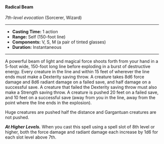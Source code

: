 #### Radical Beam
*7th-level evocation* (Sorcerer, Wizard)
___
- **Casting Time:** 1 action
- **Range:** Self (150-foot line)
- **Components:** V, S, M (a pair of tinted glasses)
- **Duration:** Instantaneous
---
A powerful beam of light and magical force shoots forth from your hand in a 5-foot wide, 150-foot long line before exploding in a burst of destructive energy. Every creature in the line and within 15 feet of wherever the line ends must make a Dexterity saving throw. A creature takes 8d6 force damage and 8d6 radiant damage on a failed save, and half damage on a successful save. A creature that failed the Dexterity saving throw must also make a Strength saving throw. A creature is pushed 20 feet on a failed save, and 10 feet on a successful save (away from you in the line, away from the point where the line ends in the explosion).

Huge creatures are pushed half the distance and Gargantuan creatures are not pushed.

***At Higher Levels.*** When you cast this spell using a spell slot of 8th level or higher, both the force damage and radiant damage each increase by 1d6 for each slot level above 7th.
